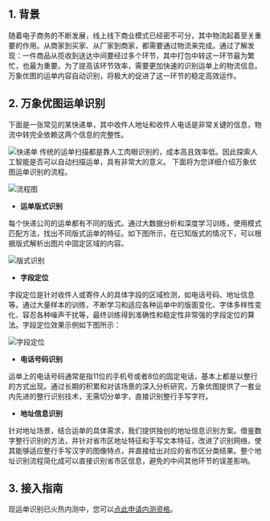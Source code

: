 ## 1. 背景

随着电子商务的不断发展，线上线下商业模式已经密不可分，其中物流起着至关重要的作用。从商家到买家、从厂家到商家，都需要通过物流来完成。通过了解发现：一件商品从揽收到送达中间要经过多个环节，其中打包中转这一环节最为繁忙，也最为重要。为了提高该环节效率，需要更加快速的识别运单上的物流信息。万象优图的运单内容自动识别，将极大的促进了这一环节的稳定高效运作。

## 2. 万象优图运单识别
下面是一张常见的某快递单，其中收件人地址和收件人电话是非常关键的信息，物流中转完全依赖这两个信息的完整性。

![快递单](https://mc.qcloudimg.com/static/img/80f5a9952637d3b78a9e3cbad12722fc/image.png)
传统的运单扫描都是靠人工肉眼识别的，成本高且效率低。因此探索人工智能是否可以自动扫描运单，具有非常大的意义。
下面将为您详细介绍万象优图运单识别的流程。

![流程图](https://mc.qcloudimg.com/static/img/0a1df1a701ca11070a239f92ecb4f068/image.png)



- **运单版式识别**

每个快递公司的运单都有不同的版式。通过大数据分析和深度学习训练，使用模式匹配方法，找出不同版式运单的特征。如下图所示，在已知版式的情况下，可以根据版式解析出图片中固定区域的内容。

![版式识别](https://mc.qcloudimg.com/static/img/035345b0be5643055edd6e40310ca162/image.png)

- **字段定位**

字段定位是针对收件人或寄件人的具体字段的区域检测，如电话号码、地址信息等。通过大量样本的训练，不断学习和适应各种运单中的版面变化、字体多样性变化、容忍各种噪声干扰等，最终训练得到准确性和稳定性非常强的字段定位的算法。字段定位效果示例如下图所示：

![字段定位](https://mc.qcloudimg.com/static/img/c255bb0d8660460e24c54efeaeb1b479/image.png)

- **电话号码识别**

运单上的电话号码通常是指11位的手机号或者8位的固定电话，基本上都是以整行的方式出现。通过长期的积累和对该场景的深入分析研究，万象优图提供了一套业内先进的整行识别技术，无需切分单字，直接识别整行手写字符。

- **地址信息识别**

针对地址场景，结合运单的具体需求，我们提供独创的地址信息识别方案。借鉴数字整行识别的方法，并针对省市区地址特征和手写文本特征，改进了识别网络，使其能够适应整行手写汉字的图像特点，并直接给出对应的省市区分类结果。整个地址识别流程简化成可以直接识别省市区信息，避免的中间其他环节的误差影响。

## 3. 接入指南

现运单识别已火热内测中，您可以[点此申请内测资格](https://cloud.tencent.com/doc/product/275/6811)。







